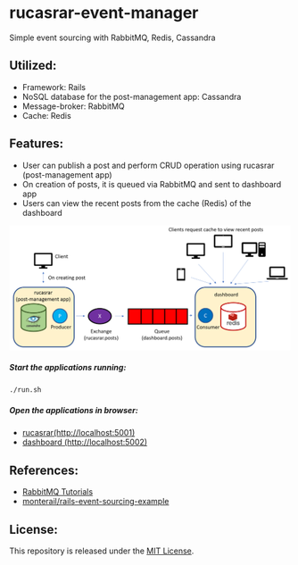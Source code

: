 # rucasrar-event-manager

Simple event sourcing with RabbitMQ, Redis, Cassandra

## Utilized:

- Framework: Rails
- NoSQL database for the post-management app: Cassandra
- Message-broker: RabbitMQ
- Cache: Redis

## Features:

* User can publish a post and perform CRUD operation using rucasrar (post-management app)
* On creation of posts, it is queued via RabbitMQ and sent to dashboard app
* Users can view the recent posts from the cache (Redis) of the dashboard 

![](simple-message-and-cache-management.png)

##### Start the applications running:

```bash
./run.sh
```

##### Open the applications in browser:

- [rucasrar(http://localhost:5001)](http://localhost:5001)
- [dashboard (http://localhost:5002)](http://localhost:5002)

## References:

- [RabbitMQ Tutorials](https://www.rabbitmq.com/getstarted.html)
- [monterail/rails-event-sourcing-example](https://github.com/monterail/rails-event-sourcing-example)

## License:

This repository is released under the [MIT License](http://www.opensource.org/licenses/MIT).

